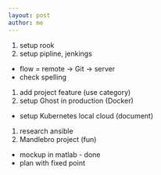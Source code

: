 ```yaml
---
layout: post
author: me
---
```

1. setup rook
1. setup pipline, jenkings
 * flow = remote -> Git -> server
 * check spelling 
1. add project feature (use category)
1. setup Ghost in production (Docker)
* setup Kubernetes local cloud (document)
1. research ansible 
1. Mandlebro project (fun)
 * mockup in matlab - done
 * plan with fixed point 
